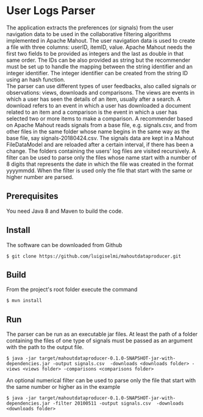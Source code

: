 User Logs Parser
=======================

The application extracts the preferences (or signals) from the user navigation data to be used in the collaborative filtering algorithms implemented in Apache Mahout. The user navigation data is used to 
create a file with three columns: userID, itemID, value. Apache Mahout needs the first two fields to be 
provided as integers and the last as double in that same order. The IDs can be also provided as string
but the recommender must be set up to handle the mapping between the string identifier and an integer 
identifier. The integer identifier can be created from the string ID using an hash function.  
The parser can use different types of user feedbacks, also called signals or observations: views, downloads and 
comparisons. The views are events in which a user has seen the details of an item, usually
after a search. A download refers to an event in which a user has downloaded a document related to an item and 
a comparison is the event in which a user has selected two or more items to make a comparison.
A recommender based on Apache Mahout reads signals from a base file, e.g. signals.csv, and from other files in the same folder 
whose name begins in the same way as the base file, say signals-20180424.csv. The signals data are kept in a Mahout FileDataModel 
and are reloaded after a certain interval, if there has been a change. The folders containing the users' log files
are visited recursively. A filter can be used to parse only the files whose name start with a number of 8 digits that represents
the date in which the file was created in the format yyyymmdd. When the filter is used only the file that start with the same or 
higher number are parsed.
 


## Prerequisites 
You need Java 8 and Maven to build the code.

## Install
The software can be downloaded from Github

    $ git clone https://github.com/luigiselmi/mahoutdataproducer.git

## Build
From the project's root folder execute the command 

    $ mvn install

## Run
The parser can be run as an executable jar files. At least the path of a folder containing the 
files of one type of signals must be passed as an argument with the path to the output file. 
 
    $ java -jar target/mahoutdataproducer-0.1.0-SNAPSHOT-jar-with-dependencies.jar -output signals.csv  -downloads <downloads folder> -views <views folder> -comparisons <comparisons folder>

An optional numerical filter can be used to parse only the file that start with the same number or higher
as in the example

    $ java -jar target/mahoutdataproducer-0.1.0-SNAPSHOT-jar-with-dependencies.jar -filter 20100511 -output signals.csv  -downloads <downloads folder>

    
